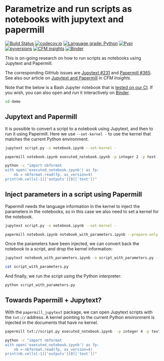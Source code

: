 # Parametrize and run scripts as notebooks with jupytext and papermill

[![Build Status](https://travis-ci.com/mwouts/papermill_jupytext.svg?branch=master)](https://travis-ci.com/mwouts/papermill_jupytext)
[![codecov.io](https://codecov.io/github/mwouts/papermill_jupytext/coverage.svg?branch=master)](https://codecov.io/github/mwouts/papermill_jupytext?branch=master)
[![Language grade: Python](https://img.shields.io/badge/lgtm-A+-brightgreen.svg)](https://lgtm.com/projects/g/mwouts/papermill_jupytext/context:python)
[![Pypi](https://img.shields.io/pypi/v/papermill_jupytext.svg)](https://pypi.python.org/pypi/papermill_jupytext)
[![pyversions](https://img.shields.io/pypi/pyversions/papermill_jupytext.svg)](https://pypi.python.org/pypi/papermill_jupytext)
[![CFM insights](https://img.shields.io/badge/CFM%20insights-Jupytext%20&%20Papermill-00ab6c.svg)](https://medium.com/capital-fund-management/automated-reports-with-jupyter-notebooks-using-jupytext-and-papermill-619e60c37330)
[![Binder](https://mybinder.org/badge_logo.svg)](https://mybinder.org/v2/gh/mwouts/papermill_jupytext/master?filepath=README.md)

This is on-going research on how to run scripts as notebooks using Jupytext and Papermill. 

The corresponding GitHub issues are [Jupytext #231](https://github.com/mwouts/jupytext/issues/231) and [Papermill #365](https://github.com/nteract/papermill/issues/365). See also our article on [Jupytext and Papermill](https://medium.com/capital-fund-management/automated-reports-with-jupyter-notebooks-using-jupytext-and-papermill-619e60c37330) in _CFM Insights_.

Note that the below is a Bash Jupyter notebook that is [tested on our CI](https://github.com/mwouts/papermill_jupytext/blob/10dd863304614dd0c6328c859a077b52ba3c9822/.travis.yml#L29). If you wish, you can also open and run it interactively on [Binder](https://mybinder.org/v2/gh/mwouts/papermill_jupytext/master?filepath=README.md).

```bash
cd demo
```

## Jupytext and Papermill

It is possible to convert a script to a notebook using Jupytext, and then to run it using Papermill. Here we use `--set-kernel -` to use the kernel that matches the current Python environment.

```bash
jupytext script.py -o notebook.ipynb --set-kernel -
```

```bash
papermill notebook.ipynb executed_notebook.ipynb -p integer 2 -p text 'updated text'
```

```bash
python -c "import nbformat
with open('executed_notebook.ipynb') as fp:
    nb = nbformat.read(fp, as_version=4)
print(nb.cells[-1]['outputs'][0]['text'])"
```

## Inject parameters in a script using Papermill

Papermill needs the language information in the kernel to inject the parameters in the notebooks, so in this case we also need to set a kernel for the notebook.

```bash
jupytext script.py -o notebook.ipynb --set-kernel -
```

```bash
papermill notebook.ipynb notebook_with_parameters.ipynb --prepare-only -p integer 3 -p text 'updated text, v3'
```

Once the parameters have been injected, we can convert back the notebook to a script, and drop the kernel information:

```bash
jupytext notebook_with_parameters.ipynb -o script_with_parameters.py --update-metadata '{"kernelspec":null, "jupytext":null}'
```

```bash
cat script_with_parameters.py
```

And finally, we run the script using the Python interpreter:

```bash
python script_with_parameters.py
```

## Towards Papermill + Jupytext?

With the `papermill_jupytext` package, we can open Jupytext scripts with the `txt://` address. A kernel pointing to the current Python environment is injected in the documents that have no kernel.

```bash
papermill txt://script.py executed_notebook.ipynb  -p integer 4 -p text 'updated text, v4'
```

```bash
python -c "import nbformat
with open('executed_notebook.ipynb') as fp:
    nb = nbformat.read(fp, as_version=4)
print(nb.cells[-1]['outputs'][0]['text'])"
```
